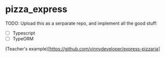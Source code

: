 # pizza_express

TODO: Upload this as a serparate repo, and implement all the good stuff:

- [ ] Typescript
- [ ] TypeORM

(Teacher's example)[https://github.com/vinnydeveloper/express-pizzaria]
